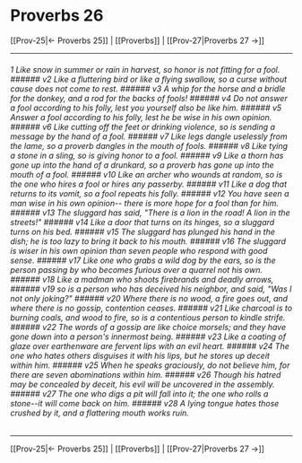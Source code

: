 # Proverbs 26

[[Prov-25|← Proverbs 25]] | [[Proverbs]] | [[Prov-27|Proverbs 27 →]]
***

###### 1 Like snow in summer or rain in harvest, so honor is not fitting for a fool. ###### v2 Like a fluttering bird or like a flying swallow, so a curse without cause does not come to rest. ###### v3 A whip for the horse and a bridle for the donkey, and a rod for the backs of fools! ###### v4 Do not answer a fool according to his folly, lest you yourself also be like him. ###### v5 Answer a fool according to his folly, lest he be wise in his own opinion. ###### v6 Like cutting off the feet or drinking violence, so is sending a message by the hand of a fool. ###### v7 Like legs dangle uselessly from the lame, so a proverb dangles in the mouth of fools. ###### v8 Like tying a stone in a sling, so is giving honor to a fool. ###### v9 Like a thorn has gone up into the hand of a drunkard, so a proverb has gone up into the mouth of a fool. ###### v10 Like an archer who wounds at random, so is the one who hires a fool or hires any passerby. ###### v11 Like a dog that returns to its vomit, so a fool repeats his folly. ###### v12 You have seen a man wise in his own opinion-- there is more hope for a fool than for him. ###### v13 The sluggard has said, "There is a lion in the road! A lion in the streets!" ###### v14 Like a door that turns on its hinges, so a sluggard turns on his bed. ###### v15 The sluggard has plunged his hand in the dish; he is too lazy to bring it back to his mouth. ###### v16 The sluggard is wiser in his own opinion than seven people who respond with good sense. ###### v17 Like one who grabs a wild dog by the ears, so is the person passing by who becomes furious over a quarrel not his own. ###### v18 Like a madman who shoots firebrands and deadly arrows, ###### v19 so is a person who has deceived his neighbor, and said, "Was I not only joking?" ###### v20 Where there is no wood, a fire goes out, and where there is no gossip, contention ceases. ###### v21 Like charcoal is to burning coals, and wood to fire, so is a contentious person to kindle strife. ###### v22 The words of a gossip are like choice morsels; and they have gone down into a person's innermost being. ###### v23 Like a coating of glaze over earthenware are fervent lips with an evil heart. ###### v24 The one who hates others disguises it with his lips, but he stores up deceit within him. ###### v25 When he speaks graciously, do not believe him, for there are seven abominations within him. ###### v26 Though his hatred may be concealed by deceit, his evil will be uncovered in the assembly. ###### v27 The one who digs a pit will fall into it; the one who rolls a stone--it will come back on him. ###### v28 A lying tongue hates those crushed by it, and a flattering mouth works ruin.

***
[[Prov-25|← Proverbs 25]] | [[Proverbs]] | [[Prov-27|Proverbs 27 →]]
